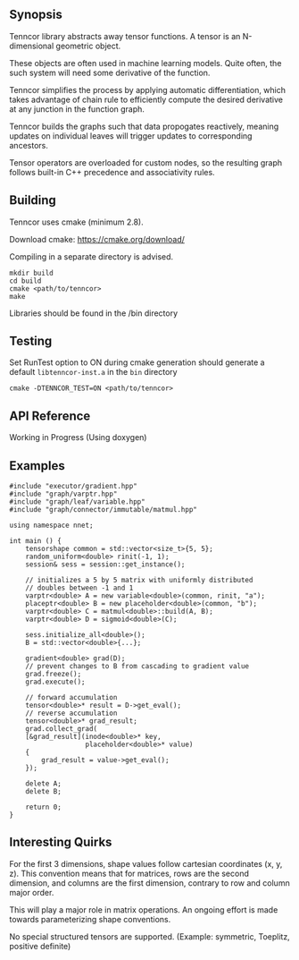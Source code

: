 ## Synopsis
          
Tenncor library abstracts away tensor functions. 
A tensor is an N-dimensional geometric object. 

These objects are often used in machine learning models.
Quite often, the such system will need some derivative of the function. 

Tenncor simplifies the process by applying automatic differentiation, 
which takes advantage of chain rule to efficiently compute the desired derivative 
at any junction in the function graph. 

Tenncor builds the graphs such that data propogates reactively, 
meaning updates on individual leaves will trigger updates to corresponding ancestors.

Tensor operators are overloaded for custom nodes, 
so the resulting graph follows built-in C++ precedence and associativity rules.

## Building

Tenncor uses cmake (minimum 2.8). 

Download cmake: https://cmake.org/download/

Compiling in a separate directory is advised.

    mkdir build
    cd build
    cmake <path/to/tenncor>
    make

Libraries should be found in the /bin directory

## Testing

Set RunTest option to ON during cmake generation should generate a default `libtenncor-inst.a` in the `bin` directory

    cmake -DTENNCOR_TEST=ON <path/to/tenncor>

## API Reference

Working in Progress (Using doxygen)

## Examples

    #include "executor/gradient.hpp"
    #include "graph/varptr.hpp"
    #include "graph/leaf/variable.hpp"
    #include "graph/connector/immutable/matmul.hpp"
    
    using namespace nnet;
    
    int main () {
        tensorshape common = std::vector<size_t>{5, 5};
        random_uniform<double> rinit(-1, 1);
	    session& sess = session::get_instance();
    
        // initializes a 5 by 5 matrix with uniformly distributed
        // doubles between -1 and 1
        varptr<double> A = new variable<double>(common, rinit, "a");
        placeptr<double> B = new placeholder<double>(common, "b");
        varptr<double> C = matmul<double>::build(A, B);
        varptr<double> D = sigmoid<double>(C);
        
        sess.initialize_all<double>();
        B = std::vector<double>{...};
        
        gradient<double> grad(D);
        // prevent changes to B from cascading to gradient value
        grad.freeze();
        grad.execute();
        
        // forward accumulation
        tensor<double>* result = D->get_eval();
        // reverse accumulation
        tensor<double>* grad_result;
        grad.collect_grad(
        [&grad_result](inode<double>* key, 
                       placeholder<double>* value)
        {
            grad_result = value->get_eval();
        });
        
        delete A;
        delete B;
        
        return 0;
    } 

## Interesting Quirks

For the first 3 dimensions, shape values follow cartesian coordinates (x, y, z). 
This convention means that for matrices, rows are the second dimension, and columns are the first dimension, 
contrary to row and column major order. 

This will play a major role in matrix operations. An ongoing effort is made towards parameterizing shape conventions.

No special structured tensors are supported. (Example: symmetric, Toeplitz, positive definite)
